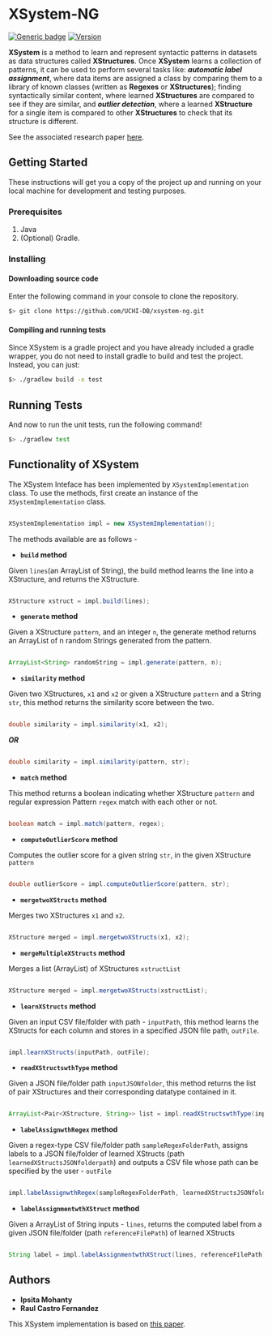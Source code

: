# XSystem-NG

[![Generic badge](https://img.shields.io/badge/gradle-6.3-<COLOR>.svg)](https://shields.io/)  [![Version](https://badge.fury.io/gh/tterb%2FHyde.svg)](https://badge.fury.io/gh/tterb%2FHyde)

**XSystem** is a method to learn and represent syntactic patterns in datasets as data structures called **XStructures**. Once **XSystem** learns a collection of patterns, it can be used to perform several tasks like: **_automatic label assignment_**, where data items are assigned a class by comparing them to a library of known classes (written as **Regexes** or **XStructures**); finding syntactically similar content, where learned **XStructures** are compared to see if they are similar, and **_outlier detection_**, where a learned **XStructure** for a single item is compared to other **XStructures** to check that its structure is different.

See the associated research paper [here](https://ieeexplore.ieee.org/abstract/document/8509235?casa_token=5yDC4o3mpNwAAAAA:ZnOFDnD0aoOIJLBsttKuBCC_VAUWCJ27OGQxZS0xszg5vo2vGVmg-_FT8jY6sWCNrcsaK671vLg).

## Getting Started

These instructions will get you a copy of the project up and running on your local machine for development and testing purposes.

### Prerequisites
1. Java
2. (Optional) Gradle.

### Installing

#### Downloading source code
Enter the following command in your console to clone the repository.
```bash
$> git clone https://github.com/UCHI-DB/xsystem-ng.git
```

#### Compiling and running tests

Since XSystem is a gradle project and you have already included a gradle wrapper, you do not
need to install gradle to build and test the project. Instead, you can just:

```bash
$> ./gradlew build -x test
```

## Running Tests

And now to run the unit tests, run the following command!

```bash
$> ./gradlew test
```

## Functionality of XSystem

The XSystem Inteface has been implemented by `XSystemImplementation` class. To use the methods, first create an instance of the `XSystemImplementation` class.

```Java

XSystemImplementation impl = new XSystemImplementation();

```

The methods available are as follows - 

* **`build` method**

Given `lines`(an ArrayList of String), the build method learns the line into a XStructure, and returns the XStructure.

```Java

XStructure xstruct = impl.build(lines); 

```

* **`generate` method**

Given a XStructure `pattern`, and an integer `n`, the generate method returns an ArrayList of n random Strings generated from the pattern.

```Java

ArrayList<String> randomString = impl.generate(pattern, n); 

```

* **`similarity` method**

Given two XStructures, `x1` and `x2` or given a XStructure `pattern` and a String `str`, this method returns the similarity score between the two.

```Java

double similarity = impl.similarity(x1, x2); 

```

***OR***

```Java

double similarity = impl.similarity(pattern, str); 

```

* **`match` method**

This method returns a boolean indicating whether XStructure `pattern` and regular expression Pattern `regex` match with each other or not.

```Java

boolean match = impl.match(pattern, regex); 

```


* **`computeOutlierScore` method**

Computes the outlier score for a given string `str`, in the given XStructure `pattern`

```Java

double outlierScore = impl.computeOutlierScore(pattern, str); 

```

* **`mergetwoXStructs` method**

Merges two XStructures `x1` and `x2`.

```Java

XStructure merged = impl.mergetwoXStructs(x1, x2); 

```

* **`mergeMultipleXStructs` method**

Merges a list (ArrayList) of XStructures `xstructList`

```Java

XStructure merged = impl.mergetwoXStructs(xstructList); 

```


* **`learnXStructs` method**

Given an input CSV file/folder with path - `inputPath`, this method learns the XStructs for each column and stores in a specified JSON file path, `outFile`.

```Java

impl.learnXStructs(inputPath, outFile); 

```

* **`readXStructswthType` method**

Given a JSON file/folder path `inputJSONfolder`, this method returns the list of pair XStructures and their corresponding datatype contained in it.

```Java

ArrayList<Pair<XStructure, String>> list = impl.readXStructswthType(inputJSONfolder); 

```


* **`labelAssignwthRegex` method**

Given a regex-type CSV file/folder path `sampleRegexFolderPath`, assigns labels to a JSON file/folder of learned XStructs (path `learnedXStructsJSONfolderpath`) and outputs a CSV file whose path can be specified by the user - `outFile`

```Java

impl.labelAssignwthRegex(sampleRegexFolderPath, learnedXStructsJSONfolderpath, outFile); 

```

* **`labelAssignmentwthXStruct` method**

Given a ArrayList of String inputs - `lines`, returns the computed label from a given JSON file/folder (path `referenceFilePath`) of learned XStructs

```Java

String label = impl.labelAssignmentwthXStruct(lines, referenceFilePath); 

```


## Authors

* **Ipsita Mohanty**
* **Raul Castro Fernandez**

This XSystem implementation is based on [this
paper](https://ieeexplore.ieee.org/abstract/document/8509235?casa_token=5yDC4o3mpNwAAAAA:ZnOFDnD0aoOIJLBsttKuBCC_VAUWCJ27OGQxZS0xszg5vo2vGVmg-_FT8jY6sWCNrcsaK671vLg).


